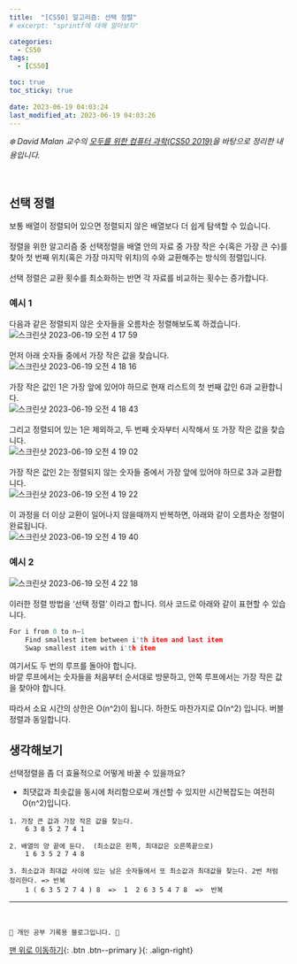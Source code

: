 ```yaml
---
title:  "[CS50] 알고리즘: 선택 정렬"
# excerpt: "sprintf에 대해 알아보자"

categories:
  - CS50
tags:
  - [CS50]

toc: true
toc_sticky: true
 
date: 2023-06-19 04:03:24
last_modified_at: 2023-06-19 04:03:26
---
```



_❄️ David Malan 교수의 [모두를 위한 컴퓨터 과학(CS50 2019)](https://www.boostcourse.org/cs112/lecture/119003?isDesc=false)을 바탕으로 정리한 내용입니다._

<br>

## 선택 정렬
보통 배열이 정렬되어 있으면 정렬되지 않은 배열보다 더 쉽게 탐색할 수 있습니다.<br><br>
정렬을 위한 알고리즘 중 선택정렬을 배열 안의 자료 중 가장 작은 수(혹은 가장 큰 수)를 찾아 첫 번째 위치(혹은 가장 마지막 위치)의 수와 교환해주는 방식의 정렬입니다.<br><br>
선택 정렬은 교환 횟수를 최소화하는 반면 각 자료를 비교하는 횟수는 증가합니다.

### 예시 1
다음과 같은 정렬되지 않은 숫자들을 오름차순 정렬해보도록 하겠습니다.<br>
![스크린샷 2023-06-19 오전 4 17 59](https://github.com/minju412/jenkins-test/assets/59405576/1d33c967-4375-4dcb-9998-88c4de297e0e)<br><br>
먼저 아래 숫자들 중에서 가장 작은 값을 찾습니다.<br>
![스크린샷 2023-06-19 오전 4 18 16](https://github.com/minju412/jenkins-test/assets/59405576/fb67dc23-7ced-4589-807a-4040698457e4)<br><br>
가장 작은 값인 1은 가장 앞에 있어야 하므로 현재 리스트의 첫 번째 값인 6과 교환합니다.<br>
![스크린샷 2023-06-19 오전 4 18 43](https://github.com/minju412/jenkins-test/assets/59405576/10a4d55c-c2e0-4606-8a50-ce8eab2d32bd)<br><br>
그리고 정렬되어 있는 1은 제외하고, 두 번째 숫자부터 시작해서 또 가장 작은 값을 찾습니다.<br>
![스크린샷 2023-06-19 오전 4 19 02](https://github.com/minju412/jenkins-test/assets/59405576/5b0e3466-f966-43cb-82a6-08bc9a908124)<br><br>
가장 작은 값인 2는 정렬되지 않는 숫자들 중에서 가장 앞에 있어야 하므로 3과 교환합니다.<br>
![스크린샷 2023-06-19 오전 4 19 22](https://github.com/minju412/jenkins-test/assets/59405576/65b56ac1-44e3-4993-b929-e25333c95ec5)<br><br>
이 과정을 더 이상 교환이 일어나지 않을때까지 반복하면, 아래와 같이 오름차순 정렬이 완료됩니다.<br>
![스크린샷 2023-06-19 오전 4 19 40](https://github.com/minju412/jenkins-test/assets/59405576/09ffa12f-07b3-48df-8293-07707650c4f8)

### 예시 2
![스크린샷 2023-06-19 오전 4 22 18](https://github.com/minju412/jenkins-test/assets/59405576/9c0d72a5-3626-4200-8d2f-5a56c40b4b8c)<br><br>
이러한 정렬 방법을 ‘선택 정렬’ 이라고 합니다. 의사 코드로 아래와 같이 표현할 수 있습니다.
```c
For i from 0 to n–1
    Find smallest item between i'th item and last item
    Swap smallest item with i'th item
```
여기서도 두 번의 루프를 돌아야 합니다.<br>
바깥 루프에서는 숫자들을 처음부터 순서대로 방문하고, 안쪽 루프에서는 가장 작은 값을 찾아야 합니다.<br><br>
따라서 소요 시간의 상한은 O(n^2)이 됩니다. 하한도 마찬가지로 Ω(n^2) 입니다. 버블 정렬과 동일합니다. 


## 생각해보기
선택정렬을 좀 더 효율적으로 어떻게 바꿀 수 있을까요?
- 최댓값과 최솟값을 동시에 처리함으로써 개선할 수 있지만 시간복잡도는 여전히 O(n^2)입니다.

```
1. 가장 큰 값과 가장 작은 값을 찾는다.
    6 3 8 5 2 7 4 1

2. 배열의 양 끝에 둔다.  (최소값은 왼쪽, 최대값은 오른쪽끝으로)
    1 6 3 5 2 7 4 8

3. 최소값과 최대값 사이에 있는 남은 숫자들에서 또 최소값과 최대값을 찾는다. 2번 처럼 정리한다. => 반복
    1 ( 6 3 5 2 7 4 ) 8  =>  1  2 6 3 5 4 7 8  =>  반복
```









***
<br>


    💛 개인 공부 기록용 블로그입니다. 👻

[맨 위로 이동하기](#){: .btn .btn--primary }{: .align-right}
